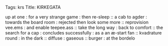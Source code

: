 Tags: krs
Title: KIRKEGATA
  
up at one : for a very strange game : then re-sleep :: a cab to agder : towards the board room : rejected then look some more :: reprovision vee.ems : and enable teepee.ass :: take the long way : back to comfort :: the search for a cap : concludes successfully : as a an æ-start fan :: kvadrature round : in the dark :: diffuse : gaseous :: burger : at the bordelo